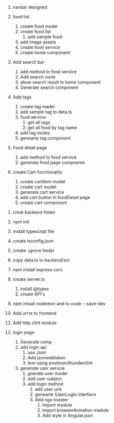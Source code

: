 1. navbar designed
2. food list
    1. create food model
    2. create food list
        1. add sample food
    3. add image assets
    4. create food service
    5. create home component

3. Add search bar
    1. add method to food service
    2. Add search route
    3. show search result in home component
    4. Generate search component

4. Add tags
    1. create tag madel
    2. add sample tag to data.ts
    3. food service
        1. get all tags
        2. get all food by tag name
    4. add tag routes
    5. genearte tag component

5. Food detail page
    1. add method to food service
    2. generate food page compoennt

6. create Cart functionality
    1. create cartItem model
    2. create cart model
    3. generate cart service
    4. add cart button in foodDetail page
    5. create cart component


<!-- Creating backend -->
1. creat backend folder
2. npm init
3. install typescript file
4. create tsconfig.json
5. create .ignore folder
6. copy data.ts to backend/src
7. npm install express cors
8. create server.ts
    1. install @types
    2. create API's
9. npm intsall nodemon and ts-node --save-dev
10. Add url.ts to frontend
11. Add http clint module

12. login page
    1. Generate comp
    2. add login api
        1. use Json
        2. Add jsonwebtoken
        3. test using postmon/thunderclint
    3. generate user servcie
        1. gnerate user model
        2. add user subject
        3. add login method
            1. add user urls
            2. genearte IUserLogin interface
            3. Add ngx-toaster
                1. Import module
                2. Import browserAnination madule
                4. Add style in Angular.json








